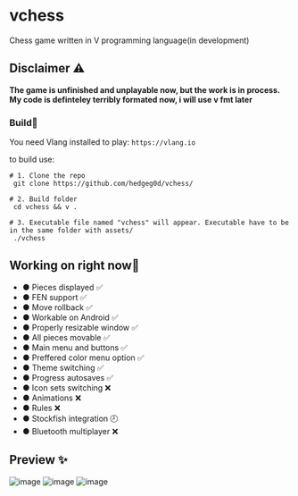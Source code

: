 # vchess
Chess game written in V programming language(in development)

## Disclaimer ⚠️
**The game is unfinished and unplayable now, but the work is in process.
  My code is definteley terribly formated now, i will use v fmt later**

### Build🔨

You need Vlang installed to play: `https://vlang.io`

to build use:
```
# 1. Clone the repo
 git clone https://github.com/hedgeg0d/vchess/
 
# 2. Build folder
 cd vchess && v .

# 3. Executable file named "vchess" will appear. Executable have to be in the same folder with assets/
 ./vchess
```

## Working on right now🔧
- ● Pieces displayed            ✅
- ● FEN support                 ✅
- ● Move rollback               ✅
- ● Workable on Android         ✅
- ● Properly resizable window   ✅
- ● All pieces movable          ✅
- ● Main menu and buttons       ✅
- ● Preffered color menu option ✅
- ● Theme switching             ✅
- ● Progress autosaves          ✅
- ● Icon sets switching         ❌
- ● Animations                  ❌
- ● Rules                       ❌
- ● Stockfish integration       🕗
- ● Bluetooth multiplayer       ❌

## Preview ✨
![image](https://user-images.githubusercontent.com/83360271/221190798-905c4632-a171-462f-9f60-eb088751c0c9.png)
![image](https://user-images.githubusercontent.com/83360271/221369701-d6d17790-4706-4c41-ae77-c721fcb1ca35.png)
![image](https://user-images.githubusercontent.com/83360271/221191050-430a21e7-f946-4a9e-bf5b-a98c8d285b38.png)

